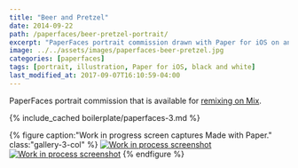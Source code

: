 ```yaml
---
title: "Beer and Pretzel"
date: 2014-09-22
path: /paperfaces/beer-pretzel-portrait/
excerpt: "PaperFaces portrait commission drawn with Paper for iOS on an iPad."
image: ../../assets/images/paperfaces-beer-pretzel.jpg
categories: [paperfaces]
tags: [portrait, illustration, Paper for iOS, black and white]
last_modified_at: 2017-09-07T16:10:59-04:00
---
```


PaperFaces portrait commission that is available for [remixing on Mix](https://mix.fiftythree.com/11098-Michael-Rose/147204).

{% include_cached boilerplate/paperfaces-3.md %}

{% figure caption:"Work in progress screen captures Made with Paper." class:"gallery-3-col" %}
[![Work in process screenshot](../../assets/images/paperfaces-beer-pretzel-process-1-600.jpg)](../../assets/images/paperfaces-beer-pretzel-process-1-lg.jpg) [![Work in process screenshot](../../assets/images/paperfaces-beer-pretzel-process-2-600.jpg)](../../assets/images/paperfaces-beer-pretzel.jpg)
{% endfigure %}

